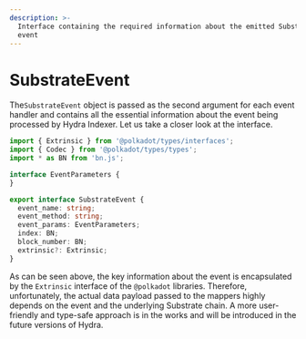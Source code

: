 ```yaml
---
description: >-
  Interface containing the required information about the emitted Substrate
  event
---
```


# SubstrateEvent

The`SubstrateEvent` object is passed as the second argument for each event handler and contains all the essential information about the event being processed by Hydra Indexer. Let us take a closer look at the interface.

```typescript
import { Extrinsic } from '@polkadot/types/interfaces';
import { Codec } from '@polkadot/types/types';
import * as BN from 'bn.js';

interface EventParameters {
}

export interface SubstrateEvent {
  event_name: string;
  event_method: string;
  event_params: EventParameters;
  index: BN;
  block_number: BN;
  extrinsic?: Extrinsic;
}
```

As can be seen above, the key information about the event is encapsulated by the `Extrinsic` interface of the `@polkadot` libraries. Therefore, unfortunately, the actual data payload passed to the mappers highly depends on the event and the underlying Substrate chain. A more user-friendly and type-safe approach is in the works and will be introduced in the future versions of Hydra.

